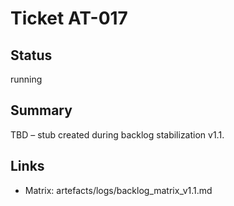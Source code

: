 # Ticket AT-017

## Status
running

## Summary
TBD – stub created during backlog stabilization v1.1.

## Links
- Matrix: artefacts/logs/backlog_matrix_v1.1.md
